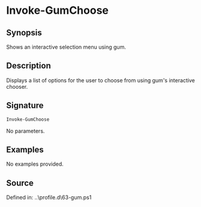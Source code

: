 # Invoke-GumChoose

## Synopsis

Shows an interactive selection menu using gum.

## Description

Displays a list of options for the user to choose from using gum's interactive chooser.

## Signature

```powershell
Invoke-GumChoose
```

No parameters.

## Examples

No examples provided.

## Source

Defined in: ..\profile.d\63-gum.ps1
